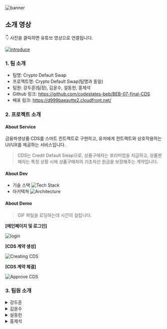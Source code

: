 ![banner](https://user-images.githubusercontent.com/18072469/217587508-563cda65-dc17-4609-9eb8-93a834e205a3.jpeg)

## 소개 영상
👇 사진을 클릭하면 유튜브 영상으로 연결됩니다.

[![introduce](https://i.ytimg.com/vi/37hWP0xpv48/maxresdefault.jpg)](https://youtu.be/37hWP0xpv48)

### 1. 팀 소개
- 팀명: Crypto Default Swap
- 프로젝트명: Crypto Default Swap(팀명과 동일)
- 팀원: 강두훈(팀장), 김윤수, 설동헌, 홍제석
- Github 링크: https://github.com/codestates-beb/BEB-07-final-CDS
- 배포 링크: https://d999baeavtte2.cloudfront.net/

### 2. 프로젝트 소개
#### About Service
금융파생상품 CDS를 스마트 컨트랙트로 구현하고, 유저에게 컨트랙트와 상호작용하는 UI/UX를 제공하는 서비스입니다.

> CDS는 Credit Default Swap으로, 상품구매자는 프리미엄을 지급하고, 상품판매자는 특정 상황 시에 상품구매자의 기초자산 원금을 보장해주는 계약입니다.

#### About Dev
  - 기술 스택
![Tech Stack](https://user-images.githubusercontent.com/18072469/221783546-de483c90-10b4-4bb7-b002-80b09376ce1d.jpeg)
  - 아키텍쳐
![Architecture](https://user-images.githubusercontent.com/18072469/221783573-097f7cad-cf51-4e13-81de-bea9cbd2dd7e.jpeg)

#### About Demo
> GIF 파일을 로딩하는데 시간이 걸립니다.

**[메인페이지 및 로그인]**


![login](https://s3.us-west-2.amazonaws.com/secure.notion-static.com/6101dc09-4da8-488e-9ce6-a1aae25ba9f3/%E1%84%86%E1%85%A6%E1%84%8B%E1%85%B5%E1%86%AB%E1%84%91%E1%85%A6%E1%84%8B%E1%85%B5%E1%84%8C%E1%85%B5%E1%84%85%E1%85%A9%E1%84%80%E1%85%B3%E1%84%8B%E1%85%B5%E1%86%AB.gif?X-Amz-Algorithm=AWS4-HMAC-SHA256&X-Amz-Content-Sha256=UNSIGNED-PAYLOAD&X-Amz-Credential=AKIAT73L2G45EIPT3X45%2F20230228%2Fus-west-2%2Fs3%2Faws4_request&X-Amz-Date=20230228T070333Z&X-Amz-Expires=86400&X-Amz-Signature=f3710c08c0e0b3abe92e4d952851c770d914d5ac9e22be3f390aebe3a203844e&X-Amz-SignedHeaders=host&x-id=GetObject)

**[CDS 계약 생성]**

![Creating CDS](https://s3.us-west-2.amazonaws.com/secure.notion-static.com/56712064-1c44-4779-ad56-fd7f04fb219b/Create%E1%84%89%E1%85%B5%E1%84%85%E1%85%A1%E1%84%90%E1%85%A9.gif?X-Amz-Algorithm=AWS4-HMAC-SHA256&X-Amz-Content-Sha256=UNSIGNED-PAYLOAD&X-Amz-Credential=AKIAT73L2G45EIPT3X45%2F20230228%2Fus-west-2%2Fs3%2Faws4_request&X-Amz-Date=20230228T070333Z&X-Amz-Expires=86400&X-Amz-Signature=d50ebc4025f443d03166fcc38d667b1407be5dd4f76670fe4333076fe5a7c527&X-Amz-SignedHeaders=host&x-id=GetObject)

**[CDS 계약 체결]**

![Approve CDS](https://s3.us-west-2.amazonaws.com/secure.notion-static.com/033153ee-987a-4d00-950c-2a755e8fab17/Accept%E1%84%89%E1%85%B5%E1%84%85%E1%85%A1%E1%84%90%E1%85%A9.gif?X-Amz-Algorithm=AWS4-HMAC-SHA256&X-Amz-Content-Sha256=UNSIGNED-PAYLOAD&X-Amz-Credential=AKIAT73L2G45EIPT3X45%2F20230228%2Fus-west-2%2Fs3%2Faws4_request&X-Amz-Date=20230228T070333Z&X-Amz-Expires=86400&X-Amz-Signature=7fb0e1c09e9648b9d5ca2e3c4e11a7d512c328ffd38988b59bbbc4508be7f7cb&X-Amz-SignedHeaders=host&x-id=GetObject)


### 3. 팀원 소개
<details>
<summary>강두훈</summary>
<div markdown='1'>
<p>- 역할: 팀장</p>
<p>- 포지션: 프론트엔드 및 프로덕트 총괄</p>
<p>- 깃허브 링크: https://github.com/Duhoon</p>
<p>- 블로그: https://velog.io/@jejualrock</p>
<p>- 주요 구현 내용</p>

- 클라이언트 Create 페이지, Accept 페이지, Detail 페이지 UI / UX 작성 및 개선
- CDS 컨트랙트, ERC20 토큰 컨트랙트와 메타마스크 상호작용
- 메타마스크를 통한 클라이언트 인증
- 상태관리 라이브러리를 통한 글로벌 변수 관리
- 서버 제공 API를 통한 데이터 요청

</div>
</details>

<details>
<summary>김윤수</summary>
<div markdown='1'>
<p>- 역할: 팀원</p>
<p>- 포지션: 컨트랙트</p>
<p>- 깃허브 링크: https://github.com/bbabi0901</p>
<p>- 블로그: https://velog.io/@bbabi0901</p>
<p>- 주요 구현 내용</p>

- Factory

    - CDS

      계약의 생성, 체결, 정산, 보험료 납부 등 CDS 계약 관련 주요 기능에 관한 컨트랙트
        
    - AssetHandler
        
        사용자의 보증금, 보험료 납부 정보를 기록, 관리하는 컨트랙트
        
    - SwapHandler
        
        배포한 Swap 컨트랙트를 추적, 관리하는 컨트랙트
        
- Instance
    - Swap
        
        생성된 CDS 계약의 세부 내용을 기록, 관리하는 컨트랙트
        
    - PriceConsumer
        
        프라이빗 네트워크의 모킹 오라클로부터 온체인 가격 정보를 호출하는 컨트랙트
        
    - PriceConsumerGoerli
        
        고얼
        

테스트 케이스 구현

 트러플의 테스트 프레임워크를 사용하여, 컨트랙트의 핵심 기능마다 다양한 시나리오를 추가하여 컨트랙트를 검증.

</div>
</details>

<details>
<summary>설동헌</summary>
<div markdown='1'>
<p>- 역할: 팀원</p>
<p>- 포지션: 백엔드 / CI/CD</p>
<p>- 깃허브 링크: https://www.github.com/atoye1</p>
<p>- 블로그: https://velog.io/@atoye1</p>
<p>- 주요 구현 내용</p>

- 백엔드와 블록체인 관련한 모든 인프라 관리

  - 온프레미스
      - 홈서버를 활용한 프라이빗 블록체인 노드 호스팅
  - 클라우드
      - 클라우드 아키텍쳐 설계 및 배포
      - API 서버, 블록체인 리스너, DB, 캐시 DB

- 블록체인 리스너 개발

  - 블록체인 네트워크에 실시간으로 연동되어 DB 업데이트

- 백엔드 서버 개발

  - 블록체인 리스너에서 업데이트된 DB를 클라이언트의 요구사항에 맞게 전달
  - 체인링크와 코인게코 API에서 수신한 가격정보를 지속적으로 캐시 DB에 갱신
  - 사용자 로그인 관리 및 맞춤형 메일링 서비스 제공
  - api 설계 및 swagger를 활용한 api 문서 작성

</div>
</details>

<details>
<summary>홍제석</summary>
<div markdown='1'>
<p>- 역할: 팀원</p>
<p>- 포지션: 프론트엔드 및 기획</p>
<p>- 깃허브 링크: https://github.com/NotoriousHong</p>
<p>- 블로그: https://velog.io/@notorioushong</p>
<p>- 주요 구현 내용</p>

- Mainpage
- Mypage
- Teams page
- Understanding CDS page
- DeFi Risks page
- UI/UX 디자인 설계, 로고 디자인 및 Wireframe 작성
- 서버 제공 API를 통한 데이터 요청, 삽입, 필터링
- Client 마켓데이터의 체인링크, 코인게코 데이터 연동

</div>
</details>
  
